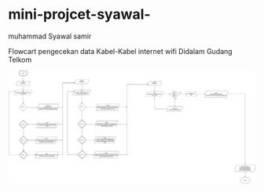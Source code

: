 # mini-projcet-syawal-
muhammad Syawal samir

Flowcart pengecekan data Kabel-Kabel internet wifi Didalam Gudang Telkom

![img alt](https://github.com/syawal619/mini-projcet-syawal-/blob/6079d0e95e5643bca07397de6a1c5bd1b0d3227b/foto.flowcart.jpg)
